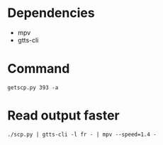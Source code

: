 # Dependencies
- mpv
- gtts-cli

# Command
`getscp.py 393 -a`

# Read output faster
`./scp.py | gtts-cli -l fr - | mpv --speed=1.4 - `
